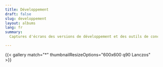 ```yaml
---
title: Développement
draft: false
slug: developpement
layout: albums
lang: fr
summary: 
  Captures d'écrans des versions de développement et des outils de conception.

---
```

{{< gallery match="*" thumbnailResizeOptions="600x600 q90 Lanczos" >}}